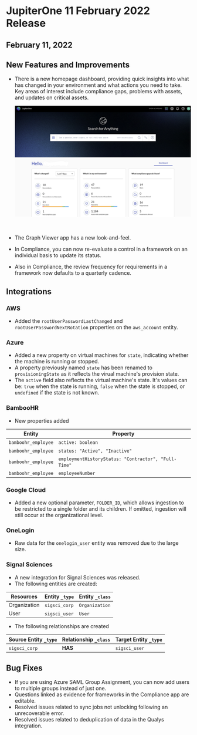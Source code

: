 # JupiterOne 11 February 2022 Release
## February 11, 2022

## New Features and Improvements
- There is a new homepage dashboard, providing quick insights into what has changed in your environment and what actions you need to take. Key areas of interest include compliance gaps, problems with assets, and updates on critical assets.

  ![](../assets/home-kpis.png)

  ​
- The Graph Viewer app has a new look-and-feel.
- In Compliance, you can now re-evaluate a control in a framework on an individual basis to update its status.
- Also in Compliance, the review frequency for requirements in a framework now defaults to a quarterly cadence.

## Integrations
### AWS

- Added the `rootUserPasswordLastChanged` and `rootUserPasswordNextRotation` properties on the `aws_account` entity.

### Azure

- Added a new property on virtual machines for `state`, indicating whether the machine is running or stopped.
- A property previously named `state` has been renamed to `provisioningState` as it reflects the virual machine's provision state.
- The `active` field also reflects the virtual machine's state.  It's values can be: `true` when the state is running, `false` when the state is stopped, or `undefined` if the state is not known.

### BambooHR

- New properties added

| Entity              | Property                                 |
| ------------------- | ---------------------------------------- |
| `bamboohr_employee` | `active: boolean`                        |
| `bamboohr_employee` | `status: "Active", "Inactive"`           |
| `bamboohr_employee` | `employmentHistoryStatus: "Contractor", "Full-Time"` |
| `bamboohr_employee` | `employeeNumber`                         |

### Google Cloud

- Added a new optional parameter, `FOLDER_ID`, which allows ingestion to be restricted to a single folder and its children.  If omitted, ingestion will still occur at the organizational level.

### OneLogin

- Raw data for the `onelogin_user` entity was removed due to the large size.

### Signal Sciences
- A new integration for Signal Sciences was released.
- The following entities are created:

| Resources    | Entity `_type` | Entity `_class` |
| ------------ | -------------- | --------------- |
| Organization | `sigsci_corp`  | `Organization`  |
| User         | `sigsci_user`  | `User`          |

- The following relationships are created

| Source Entity `_type` | Relationship `_class` | Target Entity `_type` |
| --------------------- | --------------------- | --------------------- |
| `sigsci_corp`         | **HAS**               | `sigsci_user`         |

## Bug Fixes
- If you are using Azure SAML Group Assignment, you can now add users to multiple groups instead of just one.
- Questions linked as evidence for frameworks in the Compliance app are editable.
- Resolved issues related to sync jobs not unlocking following an unrecoverable error.
- Resolved issues related to deduplication of data in the Qualys integration.

